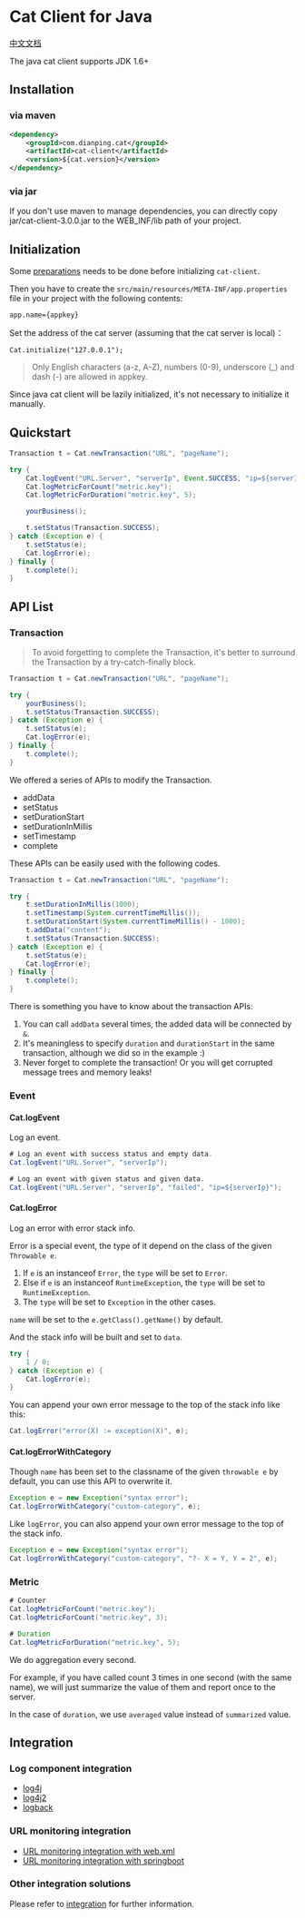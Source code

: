 # Cat Client for Java

[中文文档](./README.zh-CN.md)

The java cat client supports JDK 1.6+

## Installation

### via maven

```xml
<dependency>
    <groupId>com.dianping.cat</groupId>
    <artifactId>cat-client</artifactId>
    <version>${cat.version}</version>
</dependency>
```

### via jar

If you don't use maven to manage dependencies, you can directly copy jar/cat-client-3.0.0.jar to the WEB_INF/lib path of your project.

## Initialization

Some [preparations](../_/preparations.md) needs to be done before initializing `cat-client`.

Then you have to create the `src/main/resources/META-INF/app.properties` file in your project with the following contents:

```
app.name={appkey}
```

Set the address of the cat server (assuming that the cat server is local)：

```
Cat.initialize("127.0.0.1");
```

> Only English characters (a-z, A-Z), numbers (0-9), underscore (\_) and dash (-) are allowed in appkey.

Since java cat client will be lazily initialized, it's not necessary to initialize it manually.

## Quickstart

```java
Transaction t = Cat.newTransaction("URL", "pageName");

try {
    Cat.logEvent("URL.Server", "serverIp", Event.SUCCESS, "ip=${serverIp}");
    Cat.logMetricForCount("metric.key");
    Cat.logMetricForDuration("metric.key", 5);

    yourBusiness();

    t.setStatus(Transaction.SUCCESS);
} catch (Exception e) {
    t.setStatus(e);
    Cat.logError(e);
} finally {
    t.complete();
}
```

## API List

### Transaction

> To avoid forgetting to complete the Transaction, it's better to surround the Transaction by a try-catch-finally block.

```java
Transaction t = Cat.newTransaction("URL", "pageName");

try {
    yourBusiness();
    t.setStatus(Transaction.SUCCESS);
} catch (Exception e) {
    t.setStatus(e);
    Cat.logError(e);
} finally {
    t.complete();
}
```

We offered a series of APIs to modify the Transaction.

* addData
* setStatus
* setDurationStart
* setDurationInMillis
* setTimestamp
* complete

These APIs can be easily used with the following codes.

```java
Transaction t = Cat.newTransaction("URL", "pageName");

try {
    t.setDurationInMillis(1000);
    t.setTimestamp(System.currentTimeMillis());
    t.setDurationStart(System.currentTimeMillis() - 1000);
    t.addData("content");
    t.setStatus(Transaction.SUCCESS);
} catch (Exception e) {
    t.setStatus(e);
    Cat.logError(e);
} finally {
    t.complete();
}
```

There is something you have to know about the transaction APIs:

1. You can call `addData` several times, the added data will be connected by `&`.
2. It's meaningless to specify `duration` and `durationStart` in the same transaction, although we did so in the example :)
3. Never forget to complete the transaction! Or you will get corrupted message trees and memory leaks!

### Event

#### Cat.logEvent

Log an event.

```java
# Log an event with success status and empty data.
Cat.logEvent("URL.Server", "serverIp");

# Log an event with given status and given data.
Cat.logEvent("URL.Server", "serverIp", "failed", "ip=${serverIp}");
```

#### Cat.logError

Log an error with error stack info.

Error is a special event, the type of it depend on the class of the given `Throwable e`.

1. If `e` is an instanceof `Error`, the `type` will be set to `Error`.
2. Else if `e` is an instanceof `RuntimeException`, the `type` will be set to `RuntimeException`.
3. The `type` will be set to `Exception` in the other cases.

`name` will be set to the `e.getClass().getName()` by default.

And the stack info will be built and set to `data`.

```java
try {
    1 / 0;
} catch (Exception e) {
    Cat.logError(e);
}
```

You can append your own error message to the top of the stack info like this:

```java
Cat.logError("error(X) := exception(X)", e);
```

#### Cat.logErrorWithCategory

Though `name` has been set to the classname of the given `throwable e` by default, you can use this API to overwrite it.

```java
Exception e = new Exception("syntax error");
Cat.logErrorWithCategory("custom-category", e);
```

Like `logError`, you can also append your own error message to the top of the stack info.

```java
Exception e = new Exception("syntax error");
Cat.logErrorWithCategory("custom-category", "?- X = Y, Y = 2", e);
```

### Metric

```java
# Counter
Cat.logMetricForCount("metric.key");
Cat.logMetricForCount("metric.key", 3);

# Duration
Cat.logMetricForDuration("metric.key", 5);
```

We do aggregation every second.

For example, if you have called count 3 times in one second (with the same name), we will just summarize the value of them and report once to the server.

In the case of `duration`, we use `averaged` value instead of `summarized` value.

## Integration

### Log component integration

* [log4j](../../integration/log4j/README.md)
* [log4j2](../../integration/log4j2/README.md)
* [logback](../../integration/logback/README.md)

### URL monitoring integration

* [URL monitoring integration with web.xml](../../integration/URL/README.md)
* [URL monitoring integration with springboot](../../integration/spring-boot/README.md)

### Other integration solutions

Please refer to [integration](../../integration) for further information.
